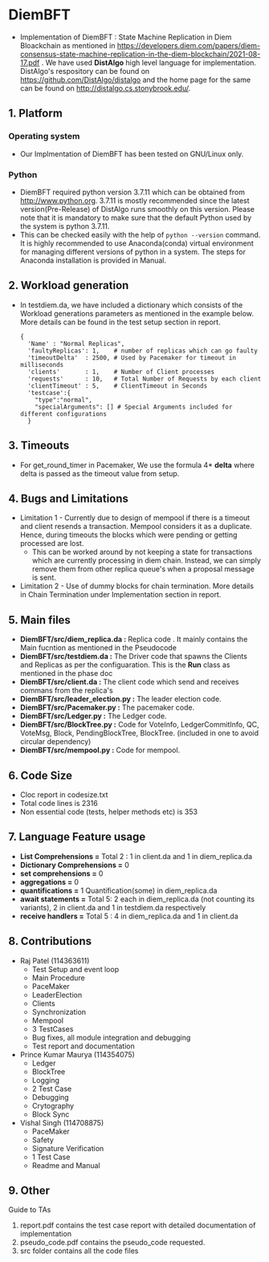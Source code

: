 # DiemBFT
- Implementation of DiemBFT : State Machine Replication in Diem Bloackchain as mentioned in 
https://developers.diem.com/papers/diem-consensus-state-machine-replication-in-the-diem-blockchain/2021-08-17.pdf .
We have used **DistAlgo** high level language for implementation. DistAlgo's respository can be found on
https://github.com/DistAlgo/distalgo and the home page for the same can be found on http://distalgo.cs.stonybrook.edu/.

## 1. Platform
### Operating system
- Our Implmentation of DiemBFT has been tested on GNU/Linux only.

### Python
- DiemBFT required python version 3.7.11 which can be obtained from http://www.python.org.
3.7.11 is mostly recommended since the latest version(Pre-Release) of DistAlgo runs smoothly on this version.
Please note that it is mandatory to make sure that the default Python used by the system is python 3.7.11. 
- This can be checked easily with the help of ``` python --version ``` command. It is highly 
recommended to use Anaconda(conda) virtual environment for managing different versions of python in 
a system. The steps for Anaconda installation is provided in Manual.

## 2. Workload generation
- In testdiem.da, we have included a dictionary which consists of the Workload generations parameters as mentioned in the example below. More details can be found in the test setup section in report. 
    ```
    {
      'Name' : "Normal Replicas", 
      'faultyReplicas': 1,    # number of replicas which can go faulty
      'timeoutDelta'  : 2500, # Used by Pacemaker for timeout in milliseconds
      'clients'       : 1,    # Number of Client processes
      'requests'      : 10,   # Total Number of Requests by each client
      'clientTimeout' : 5,    # ClientTimeout in Seconds
      'testcase':{
        "type":"normal",
        "specialArguments": [] # Special Arguments included for different configurations
      }
    ```

## 3. Timeouts
- For get_round_timer in Pacemaker, We use the formula 4* **delta** where delta is passed as the timeout value from setup.

## 4. Bugs and Limitations
- Limitation 1 - Currently due to design of mempool if there is a timeout and client resends a transaction. Mempool considers it as a duplicate. Hence, during timeouts the blocks which were pending or getting processed are lost.
    - This can be worked around by not keeping a state for transactions which are currently processing in diem chain. Instead, we can simply remove them from other replica queue's when a proposal message is sent. 
- Limitation 2 - Use of dummy blocks for chain termination. More details in Chain Termination under Implementation section in report.

## 5. Main files
- **DiemBFT/src/diem_replica.da :** Replica code . It mainly contains the Main fucntion as mentioned in the Pseudocode
- **DiemBFT/src/testdiem.da :** The Driver code that spawns the Clients and Replicas as per the configuaration. This is the **Run** class as mentioned in the phase doc 
- **DiemBFT/src/client.da :** The client code which send and receives commans from the replica's
- **DiemBFT/src/leader_election.py :** The leader election code.
- **DiemBFT/src/Pacemaker.py :** The pacemaker code.
- **DiemBFT/src/Ledger.py :** The Ledger code.
- **DiemBFT/src/BlockTree.py :** Code for VoteInfo, LedgerCommitInfo, QC, VoteMsg, Block, PendingBlockTree, BlockTree. (included in one to avoid circular dependency)
- **DiemBFT/src/mempool.py :** Code for mempool.


## 6. Code Size
- Cloc report in codesize.txt
- Total code lines is 2316
- Non essential code (tests, helper methods etc) is 353
## 7. Language Feature usage
- **List Comprehensions =** Total 2 : 1 in client.da and 1 in diem_replica.da
- **Dictionary Comprehensions =** 0
- **set comprehensions =** 0
- **aggregations  =** 0
- **quantifications =** 1 Quantification(some) in  diem_replica.da 
- **await statements =** Total 5: 2 each in diem_replica.da (not counting its variants), 2 in client.da and 1 in testdiem.da respectively
- **receive handlers =** Total 5 : 4 in diem_replica.da and 1 in client.da

## 8. Contributions
* Raj Patel (114363611)
    - Test Setup and event loop
    - Main Procedure
    - PaceMaker
    - LeaderElection
    - Clients
    - Synchronization
    - Mempool
    - 3 TestCases
    - Bug fixes, all module integration and debugging
    - Test report and documentation
* Prince Kumar Maurya (114354075)
    - Ledger
    - BlockTree
    - Logging
    - 2 Test Case
    - Debugging
    - Crytography
    - Block Sync
* Vishal Singh (114708875)
    - PaceMaker
    - Safety
    - Signature Verification
    - 1 Test Case
    - Readme and Manual

## 9. Other
Guide to TAs 
1. report.pdf contains the test case report with detailed documentation of implementation
2. pseudo_code.pdf contains the pseudo_code requested. 
3. src folder contains all the code files